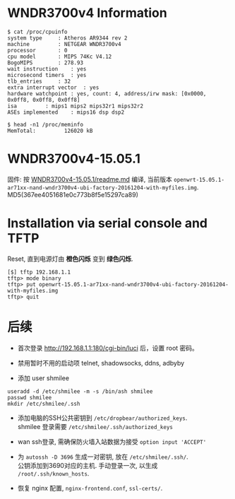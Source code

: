 WNDR3700v4 Information
======================

```shell
$ cat /proc/cpuinfo 
system type		: Atheros AR9344 rev 2
machine			: NETGEAR WNDR3700v4
processor		: 0
cpu model		: MIPS 74Kc V4.12
BogoMIPS		: 278.93
wait instruction	: yes
microsecond timers	: yes
tlb_entries		: 32
extra interrupt vector	: yes
hardware watchpoint	: yes, count: 4, address/irw mask: [0x0000, 0x0ff8, 0x0ff8, 0x0ff8]
isa			: mips1 mips2 mips32r1 mips32r2
ASEs implemented	: mips16 dsp dsp2

$ head -n1 /proc/meminfo
MemTotal:         126020 kB
```

WNDR3700v4-15.05.1
==================

固件: 按 [WNDR3700v4-15.05.1/readme.md](WNDR3700v4-15.05.1/readme.md) 编译,
当前版本 `openwrt-15.05.1-ar71xx-nand-wndr3700v4-ubi-factory-20161204-with-myfiles.img`.
MD5(367ee4051681e0c773b8f5e15297ca89)

Installation via serial console and TFTP
========================================

Reset, 直到电源灯由 **橙色闪烁** 变到 **绿色闪烁**.

```shell
[$] tftp 192.168.1.1
tftp> mode binary
tftp> put openwrt-15.05.1-ar71xx-nand-wndr3700v4-ubi-factory-20161204-with-myfiles.img
tftp> quit
```

后续
=====

* 首次登录 http://192.168.1.1:180/cgi-bin/luci 后，设置 root 密码。

* 禁用暂时不用的启动项 telnet, shadowsocks, ddns, adbyby

* 添加 user shmilee

```shell
useradd -d /etc/shmilee -m -s /bin/ash shmilee
passwd shmilee
mkdir /etc/shmilee/.ssh
```

* 添加电脑的SSH公共密钥到 `/etc/dropbear/authorized_keys`.  
  shmilee 登录需要 `/etc/shmilee/.ssh/authorized_keys`

* wan ssh登录, 需确保防火墙入站数据为接受 `option input 'ACCEPT'`

* 为 `autossh -D 3696` 生成一对密钥, 放在 `/etc/shmilee/.ssh/`.  
  公钥添加到3690对应的主机. 手动登录一次, 以生成 `/root/.ssh/known_hosts`.

* 恢复 nginx 配置, `nginx-frontend.conf`, `ssl-certs/`.
